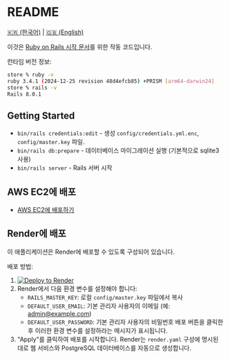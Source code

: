 # README

[🇰🇷 (한국어)](./README_KO.md) | [🇬🇧 (English)](./README.md)

이것은 [Ruby on Rails 시작 문서](getting_started_ko.md)를 위한 작동 코드입니다.

런타임 버전 정보:

```bash
store % ruby -v
ruby 3.4.1 (2024-12-25 revision 48d4efcb85) +PRISM [arm64-darwin24]
store % rails -v
Rails 8.0.1
```

## Getting Started

* `bin/rails credentials:edit` - 생성 `config/credentials.yml.enc`, `config/master.key` 파일.
* `bin/rails db:prepare` - 데이터베이스 마이그레이션 실행 (기본적으로 sqlite3 사용)
* `bin/rails server` - Rails 서버 시작

## AWS EC2에 배포

- [AWS EC2에 배포하기](deploy_to_ec2.md)

## Render에 배포

이 애플리케이션은 Render에 배포할 수 있도록 구성되어 있습니다.

배포 방법:

1. [![Deploy to Render](https://render.com/images/deploy-to-render-button.svg)](https://render.com/deploy?repo=https://github.com/sh1nj1/ror_getting_started)
2. Render에서 다음 환경 변수를 설정해야 합니다:
   - `RAILS_MASTER_KEY`: 로컬 `config/master.key` 파일에서 복사
   - `DEFAULT_USER_EMAIL`: 기본 관리자 사용자의 이메일 (예: admin@example.com)
   - `DEFAULT_USER_PASSWORD`: 기본 관리자 사용자의 비밀번호
   배포 버튼을 클릭한 후 이러한 환경 변수를 설정하라는 메시지가 표시됩니다.
3. "Apply"를 클릭하여 배포를 시작합니다. Render는 `render.yaml` 구성에 명시된 대로 웹 서비스와 PostgreSQL 데이터베이스를 자동으로 생성합니다.
